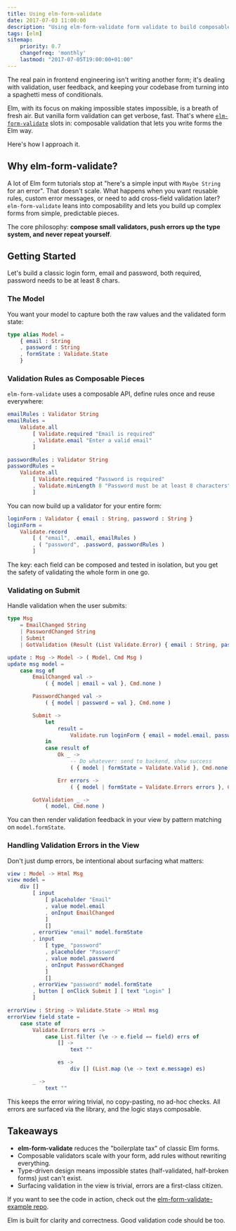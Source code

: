 ```yaml
---
title: Using elm-form-validate
date: 2017-07-03 11:00:00
description: "Using elm-form-validate form validate to build composable, reusable form validation in Elm."
tags: [elm]
sitemap:
    priority: 0.7
    changefreq: 'monthly'
    lastmod: "2017-07-05T19:00:00+01:00"
---
```


The real pain in frontend engineering isn't writing another form; it's dealing with validation, user feedback, and keeping your codebase from turning into a spaghetti mess of conditionals.

Elm, with its focus on making impossible states impossible, is a breath of fresh air. But vanilla form validation can get verbose, fast. That's where [`elm-form-validate`](https://package.elm-lang.org/packages/joshhornby/elm-form-validate/latest/) slots in: composable validation that lets you write forms the Elm way.

Here's how I approach it.

## Why elm-form-validate?

A lot of Elm form tutorials stop at "here's a simple input with `Maybe String` for an error". That doesn't scale. What happens when you want reusable rules, custom error messages, or need to add cross-field validation later? `elm-form-validate` leans into composability and lets you build up complex forms from simple, predictable pieces.

The core philosophy: **compose small validators, push errors up the type system, and never repeat yourself**.

## Getting Started

Let's build a classic login form, email and password, both required, password needs to be at least 8 chars.

### The Model

You want your model to capture both the raw values and the validated form state:

```elm
type alias Model =
    { email : String
    , password : String
    , formState : Validate.State
    }
```

### Validation Rules as Composable Pieces

`elm-form-validate` uses a composable API, define rules once and reuse everywhere:

```elm
emailRules : Validator String
emailRules =
    Validate.all
        [ Validate.required "Email is required"
        , Validate.email "Enter a valid email"
        ]

passwordRules : Validator String
passwordRules =
    Validate.all
        [ Validate.required "Password is required"
        , Validate.minLength 8 "Password must be at least 8 characters"
        ]
```

You can now build up a validator for your entire form:

```elm
loginForm : Validator { email : String, password : String }
loginForm =
    Validate.record
        [ ( "email", .email, emailRules )
        , ( "password", .password, passwordRules )
        ]
```

The key: each field can be composed and tested in isolation, but you get the safety of validating the whole form in one go.

### Validating on Submit

Handle validation when the user submits:

```elm
type Msg
    = EmailChanged String
    | PasswordChanged String
    | Submit
    | GotValidation (Result (List Validate.Error) { email : String, password : String })

update : Msg -> Model -> ( Model, Cmd Msg )
update msg model =
    case msg of
        EmailChanged val ->
            ( { model | email = val }, Cmd.none )

        PasswordChanged val ->
            ( { model | password = val }, Cmd.none )

        Submit ->
            let
                result =
                    Validate.run loginForm { email = model.email, password = model.password }
            in
            case result of
                Ok _ ->
                    -- Do whatever: send to backend, show success
                    ( { model | formState = Validate.Valid }, Cmd.none )

                Err errors ->
                    ( { model | formState = Validate.Errors errors }, Cmd.none )

        GotValidation _ ->
            ( model, Cmd.none )
```

You can then render validation feedback in your view by pattern matching on `model.formState`.

### Handling Validation Errors in the View

Don't just dump errors, be intentional about surfacing what matters:

```elm
view : Model -> Html Msg
view model =
    div []
        [ input
            [ placeholder "Email"
            , value model.email
            , onInput EmailChanged
            ]
            []
        , errorView "email" model.formState
        , input
            [ type_ "password"
            , placeholder "Password"
            , value model.password
            , onInput PasswordChanged
            ]
            []
        , errorView "password" model.formState
        , button [ onClick Submit ] [ text "Login" ]
        ]

errorView : String -> Validate.State -> Html msg
errorView field state =
    case state of
        Validate.Errors errs ->
            case List.filter (\e -> e.field == field) errs of
                [] ->
                    text ""

                es ->
                    div [] (List.map (\e -> text e.message) es)

        _ ->
            text ""
```

This keeps the error wiring trivial, no copy-pasting, no ad-hoc checks. All errors are surfaced via the library, and the logic stays composable.

## Takeaways

- **elm-form-validate** reduces the "boilerplate tax" of classic Elm forms.  
- Composable validators scale with your form, add rules without rewriting everything.  
- Type-driven design means impossible states (half-validated, half-broken forms) just can't exist.  
- Surfacing validation in the view is trivial, errors are a first-class citizen.  

If you want to see the code in action, check out the [elm-form-validate-example repo](https://github.com/joshhornby/elm-form-validate-example).

Elm is built for clarity and correctness. Good validation code should be too.
